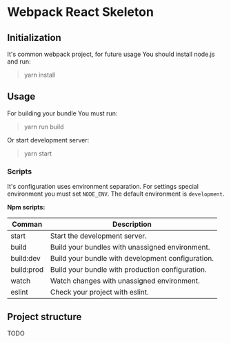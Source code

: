 # Webpack React Skeleton

## Initialization

It's common webpack project, for future usage You should install node.js and run:

> yarn install

## Usage

For building your bundle You must run:

> yarn run build

Or start development server:

> yarn start

### Scripts

It's configuration uses environment separation. For settings special environment you must set `NODE_ENV`. The default environment is `development`.

**Npm scripts:**

| Comman     | Description                                       |
|------------|---------------------------------------------------|
| start      | Start the development server.                     |
| build      | Build your bundles with unassigned environment.   |
| build:dev  | Build your bundle with development configuration. |
| build:prod | Build your bundle with production configuration.  |
| watch      | Watch changes with unassigned environment.        |
| eslint     | Check your project with eslint.                   |

## Project structure

TODO
